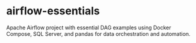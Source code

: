 # airflow-essentials
Apache Airflow project with essential DAG examples using Docker Compose, SQL Server, and pandas for data orchestration and automation.
